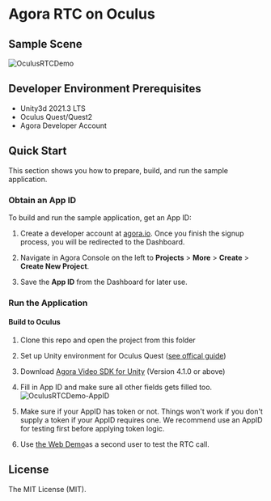 # Agora RTC on Oculus

## Sample Scene

![OculusRTCDemo](https://user-images.githubusercontent.com/1261195/234465208-0e35d5c9-a83e-4b04-8fa0-b1e93317520e.jpg)


## Developer Environment Prerequisites
- Unity3d 2021.3 LTS
- Oculus Quest/Quest2
- Agora Developer Account

## Quick Start



This section shows you how to prepare, build, and run the sample application.

  

### Obtain an App ID

  

To build and run the sample application, get an App ID:

1. Create a developer account at [agora.io](https://dashboard.agora.io/signin/). Once you finish the signup process, you will be redirected to the Dashboard.

2. Navigate in Agora Console on the left to **Projects** > **More** > **Create** > **Create New Project**.

3. Save the **App ID** from the Dashboard for later use.

  

### Run the Application

  

#### Build to Oculus

1. Clone this repo and open the project from this folder
2. Set up Unity environment for Oculus Quest ([see offical guide](https://developer.oculus.com/documentation/unity/unity-gs-overview/))
3. Download [Agora Video SDK for Unity](https://assetstore.unity.com/packages/tools/video/agora-video-sdk-for-unity-134502) (Version 4.1.0 or above)

4. Fill in App ID and make sure all other fields gets filled too.  ![OculusRTCDemo-AppID](https://user-images.githubusercontent.com/1261195/234465370-7a09702f-7429-43d7-8fea-6feb4b573149.jpg)

5. Make sure if your AppID has token or not.  Things won't work if you don't supply a token if your AppID requires one.  We recommend use an AppID for testing first before applying token logic.
6. Use [the Web Demo](https://webdemo.agora.io/basicVideoCall/index.html)as a second user to test the RTC call.
  

  

## License

The MIT License (MIT).
